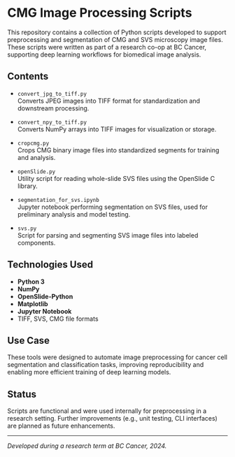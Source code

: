 # CMG Image Processing Scripts

This repository contains a collection of Python scripts developed to support preprocessing and segmentation of CMG and SVS microscopy image files. These scripts were written as part of a research co-op at BC Cancer, supporting deep learning workflows for biomedical image analysis.

## Contents

- `convert_jpg_to_tiff.py`  
  Converts JPEG images into TIFF format for standardization and downstream processing.

- `convert_npy_to_tiff.py`  
  Converts NumPy arrays into TIFF images for visualization or storage.

- `cropcmg.py`  
  Crops CMG binary image files into standardized segments for training and analysis.

- `openSlide.py`  
  Utility script for reading whole-slide SVS files using the OpenSlide C library.

- `segmentation_for_svs.ipynb`  
  Jupyter notebook performing segmentation on SVS files, used for preliminary analysis and model testing.

- `svs.py`  
  Script for parsing and segmenting SVS image files into labeled components.

## Technologies Used

- **Python 3**
- **NumPy**
- **OpenSlide-Python**
- **Matplotlib**
- **Jupyter Notebook**
- TIFF, SVS, CMG file formats

## Use Case

These tools were designed to automate image preprocessing for cancer cell segmentation and classification tasks, improving reproducibility and enabling more efficient training of deep learning models.

## Status

Scripts are functional and were used internally for preprocessing in a research setting. Further improvements (e.g., unit testing, CLI interfaces) are planned as future enhancements.

---

*Developed during a research term at BC Cancer, 2024.*
